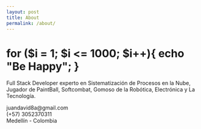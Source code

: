 ```yaml
---
layout: post
title: About
permalink: /about/
---
```


# for ($i = 1; $i <= 1000; $i++){ echo "Be Happy"; }

<p>Full Stack Developer experto en Sistematización de Procesos en la Nube, Jugador de PaintBall, Softcombat, Gomoso de la Robótica, Electrónica y La Tecnología.</p>
juandavid8a@gmail.com<br>(+57) 3052370311<br>Medellín - Colombia
